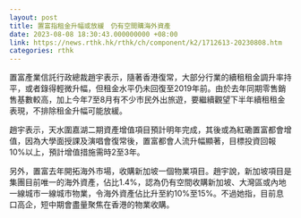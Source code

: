 ```yaml
---
layout: post
title: 置富指租金升幅或放緩　仍有空間購海外資產
date: 2023-08-08 18:30:43.000000000 +08:00
link: https://news.rthk.hk/rthk/ch/component/k2/1712613-20230808.htm
categories: rthk
---
```


置富產業信託行政總裁趙宇表示，隨著香港復常，大部分行業的續租租金調升率持平，或者錄得輕微升幅，但租金水平仍未回復至2019年前。由於去年同期零售銷售基數較高，加上今年7至8月有不少市民外出旅遊，要繼續觀望下半年續租租金表現，不排除租金升幅可能放緩。

趙宇表示，天水圍嘉湖二期資產增值項目預計明年完成，其後或為紅磡置富都會增值，因為大學面授課及演唱會復常後，置富都會人流升幅顯著，目標投資回報10%以上，預計增值措施需時2至3年。

另外，置富去年開拓海外市場，收購新加坡一個物業項目。趙宇說，新加坡項目是集團目前唯一的海外資產，佔比1.4%，認為仍有空間收購新加坡、大灣區或內地一線城市一線城市物業，令海外資產佔比升至約10%至15%。不過她指，目前息口高企，短中期會盡量聚焦在香港的物業收購。
